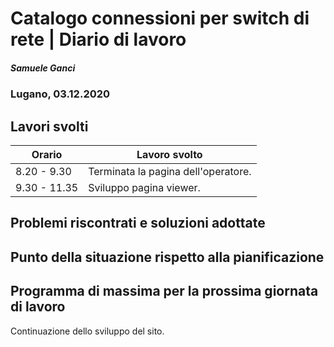 

# Catalogo connessioni per switch di rete | Diario di lavoro
##### Samuele Ganci
### Lugano, 03.12.2020

## Lavori svolti


|Orario        |Lavoro svolto                 |
|--------------|------------------------------|
|8.20 - 9.30   |Terminata la pagina dell'operatore.|
|9.30 - 11.35  |Sviluppo pagina viewer.|
##  Problemi riscontrati e soluzioni adottate

##  Punto della situazione rispetto alla pianificazione

## Programma di massima per la prossima giornata di lavoro
Continuazione dello sviluppo del sito.